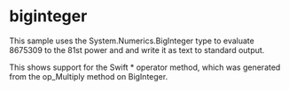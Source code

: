 
# biginteger

This sample uses the System.Numerics.BigInteger type
to evaluate 8675309 to the 81st power and and write 
it as text to standard output.

This shows support for the Swift * operator method,
which was generated from the op_Multiply 
method on BigInteger.

